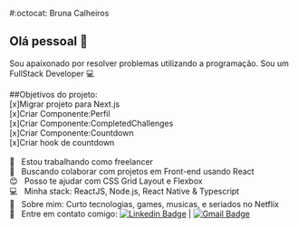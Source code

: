 #:octocat: Bruna Calheiros

## Olá pessoal 👋
Sou apaixonado por resolver problemas utilizando a programação.
Sou um FullStack Developer :computer:


##Objetivos do projeto:
<br/>[x]Migrar projeto para Next.js
<br/>[x]Criar Componente:Perfil
<br/>[x]Criar Componente:CompletedChallenges
<br/>[x]Criar Componente:Countdown
<br/>[x]Criar hook de countdown 
<br/>
<br/>
 :rocket:  &nbsp; Estou trabalhando como freelancer
 <br/> :purple_heart: &nbsp; Buscando colaborar com projetos em Front-end usando React
 <br/> :blush: &nbsp; Posso te ajudar com CSS Grid Layout e Flexbox
 <br/> :computer: &nbsp; Minha stack: ReactJS, Node.js, React Native & Typescript
 <br/> 💬  &nbsp; Sobre mim: Curto tecnologias, games, musicas, e seriados no Netflix
 <br/> :email: &nbsp; Entre em contato comigo: [![Linkedin Badge](https://img.shields.io/badge/-brunacalheiros-blue?style=flat-square&logo=Linkedin&logoColor=white&link=https://www.linkedin.com/in/bruna-calheiros/)](https://www.linkedin.com/in/bruna-calheiros/) 
| 
[![Gmail Badge](https://img.shields.io/badge/-calheiros.bruna@gmail.com-c14438?style=flat-square&logo=Gmail&logoColor=white&link=mailto:calheiros.bruna@gmail.com)](mailto:calheiros.bruna@gmail.com)
